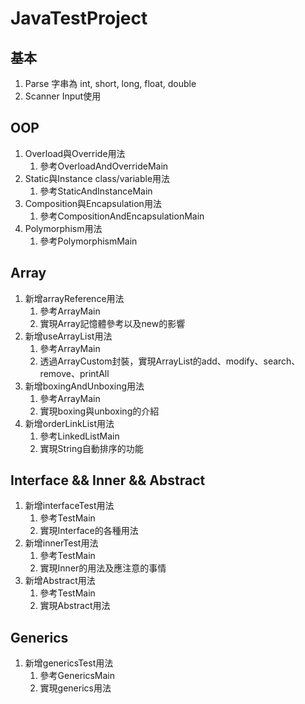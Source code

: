 # JavaTestProject
## 基本
1. Parse 字串為 int, short, long, float, double
2. Scanner Input使用
## OOP
1. Overload與Override用法
   1. 參考OverloadAndOverrideMain
2. Static與Instance class/variable用法
   1. 參考StaticAndInstanceMain
3. Composition與Encapsulation用法
   1. 參考CompositionAndEncapsulationMain
4. Polymorphism用法
   1. 參考PolymorphismMain
## Array
1. 新增arrayReference用法
   1. 參考ArrayMain
   2. 實現Array記憶體參考以及new的影響
2. 新增useArrayList用法
   1. 參考ArrayMain
   2. 透過ArrayCustom封裝，實現ArrayList的add、modify、search、remove、printAll
3. 新增boxingAndUnboxing用法
   1. 參考ArrayMain
   2. 實現boxing與unboxing的介紹
4. 新增orderLinkList用法
   1. 參考LinkedListMain
   2. 實現String自動排序的功能
## Interface && Inner && Abstract
1. 新增interfaceTest用法
   1. 參考TestMain
   2. 實現Interface的各種用法
2. 新增innerTest用法
   1. 參考TestMain
   2. 實現Inner的用法及應注意的事情
3. 新增Abstract用法
   1. 參考TestMain
   2. 實現Abstract用法
## Generics
1. 新增genericsTest用法
   1. 參考GenericsMain
   2. 實現generics用法

